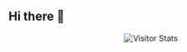 ## Hi there 👋


<div align="center">
        <img alt="Visitor Stats" 
            src="https://widgetbite.com/stats/CodenWizFreakin"/>  
    </div>

<!--
**CodenWizFreakin/CodenWizFreakin** is a ✨ _special_ ✨ repository because its `README.md` (this file) appears on your GitHub profile.

Here are some ideas to get you started:

- 🔭 I’m currently working on ...
- 🌱 I’m currently learning ...
- 👯 I’m looking to collaborate on ...
- 🤔 I’m looking for help with ...
- 💬 Ask me about ...
- 📫 How to reach me: ...
- 😄 Pronouns: ...
- ⚡ Fun fact: ...
-->
